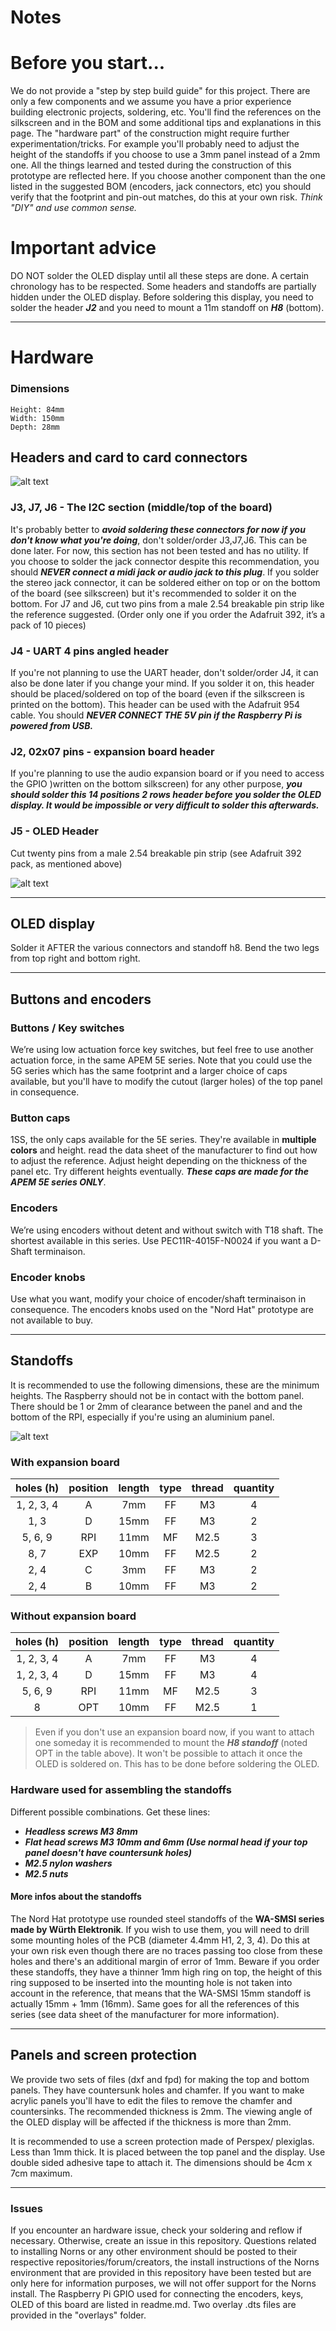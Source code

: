 # Notes

# Before you start...
We do not provide a "step by step build guide" for this project. There are only a few components and we assume you have a prior experience building electronic projects, soldering, etc. You'll find the references on the silkscreen and in the BOM and some additional tips and explanations in this page. The "hardware part" of the construction might require further experimentation/tricks. For example you'll probably need to adjust the height of the standoffs if you choose to use a 3mm panel instead of a 2mm one. All the things learned and tested during the construction of this prototype are reflected here. If you choose another component than the one listed in the suggested BOM (encoders, jack connectors, etc) you should verify that the footprint and pin-out matches, do this at your own risk. *Think "DIY" and use common sense.*

# Important advice

DO NOT solder the OLED display until all these steps are done. A certain chronology has to be respected. Some headers and standoffs are partially hidden under the OLED display. Before soldering this display, you need to solder the header ***J2*** and you need to mount a 11m standoff on ***H8*** (bottom).

---
# Hardware

### Dimensions

    Height: 84mm  
    Width: 150mm  
    Depth: 28mm  

## Headers and card to card connectors

![alt text](https://github.com/nordseele/nordhat/blob/master/hardware/images/mockup_nordhat.png "mockup headers and mounting holes")


### J3, J7, J6 - The I2C section (middle/top of the board)
It's probably better to ***avoid soldering these connectors for now if you don't know what you're doing***, don't solder/order J3,J7,J6. This can be done later. For now, this section has not been tested and has no utility. If you choose to solder the jack connector despite this recommendation, you should ***NEVER connect a midi jack or audio jack to this plug***. If you solder the stereo jack connector, it can be soldered either on top or on the bottom of the board (see silkscreen) but it's recommended to solder it on the bottom. For J7 and J6, cut two pins from a male 2.54 breakable pin strip like the reference suggested. (Order only one if you order the Adafruit 392, it’s a pack of 10 pieces)

### J4 - UART 4 pins angled header
If you're not planning to use the UART header, don't solder/order J4, it can also be done later if you change your mind. If you solder it on, this header should be placed/soldered on top of the board (even if the silkscreen is printed on the bottom). This header can be used with the Adafruit 954 cable. You should ***NEVER CONNECT THE 5V pin if the Raspberry Pi is powered from USB.***

### J2, 02x07 pins - expansion board header
If you're planning to use the audio expansion board or if you need to access the GPIO )written on the bottom silkscreen) for any other purpose, ***you should solder this 14 positions 2 rows header before you solder the OLED display. It would be impossible or very difficult to solder this afterwards.***
### J5 - OLED Header
Cut twenty pins from a male 2.54 breakable pin strip (see Adafruit 392 pack, as mentioned above)

![alt text](https://github.com/nordseele/nordhat/blob/master/hardware/images/mockup_nordhat_headers.png "mockup headers pin-out")

____

## OLED display
Solder it AFTER the various connectors and standoff h8.
Bend the two legs from top right and bottom right.

___
## Buttons and encoders

### Buttons / Key switches
We’re using low actuation force key switches, but feel free to use another actuation force, in the same APEM 5E series. Note that you could use the 5G series which has the same footprint and a larger choice of caps available, but you'll have to modify the cutout (larger holes) of the top panel in consequence.

### Button caps
1SS, the only caps available for the 5E series. They're available in **multiple colors** and height. read the data sheet of the manufacturer to find out how to adjust the reference. Adjust height depending on the thickness of the panel etc. Try different heights eventually. ***These caps are made for the APEM 5E series ONLY***.

### Encoders
We’re using encoders without detent and without switch with T18 shaft. The shortest available in this series.
Use PEC11R-4015F-N0024 if you want a D-Shaft terminaison.
### Encoder knobs
Use what you want, modify your choice of encoder/shaft terminaison in consequence. The encoders knobs used on the "Nord Hat" prototype are not available to buy.  
___
## Standoffs
It is recommended to use the following dimensions, these are the minimum heights. The Raspberry should not be in contact with the bottom panel. There should be 1 or 2mm of clearance between the panel and and the bottom of the RPI, especially if you're using an aluminium panel.

![alt text](https://github.com/nordseele/nordhat/blob/master/hardware/images/mockup_nordhat_standoffs.png "mockup standoffs")

### With expansion board

| holes (h) | position | length  | type  | thread | quantity |
| :---: | :---: |:-------: | :-----: | :------: | :--------: |
| 1, 2, 3, 4 | A | 7mm   | FF  | M3 | 4 |
| 1, 3 | D  | 15mm   |  FF | M3  | 2 |
| 5, 6, 9   | RPI | 11mm  | MF  | M2.5 | 3 |
| 8, 7   | EXP | 10mm  | FF  | M2.5 | 2 |
| 2, 4 | C | 3mm   |  FF | M3  | 2 |
| 2, 4 | B | 10mm |  FF | M3  | 2 |

### Without expansion board
| holes (h) | position | length  | type  | thread | quantity |
| :---: | :---: |:-------: | :-----: | :------: | :--------: |
| 1, 2, 3, 4 | A | 7mm   | FF  | M3 | 4 |
| 1, 2, 3, 4 | D | 15mm   |  FF | M3  | 4 |
| 5, 6, 9   | RPI | 11mm  | MF  | M2.5 | 3 |
|8  | OPT  |  10mm | FF  | M2.5  |  1 |

> Even if you don't use an expansion board now, if you want to attach one someday it is recommended to mount the ***H8 standoff*** (noted OPT in the table above). It won't be possible to attach it once the OLED is soldered on. This has to be done before soldering the OLED.

### Hardware used for assembling the standoffs
Different possible combinations. Get these lines:
- ***Headless screws M3 8mm***    
- ***Flat head screws M3 10mm and 6mm (Use normal head if your top panel doesn't have countersunk holes)***
- ***M2.5 nylon washers***  
- ***M2.5 nuts***

#### More infos about the standoffs
The Nord Hat prototype use rounded  steel standoffs of the **WA-SMSI series made by Würth Elektronik**. If you wish to use them, you will need to drill some mounting holes of the PCB (diameter 4.4mm H1, 2, 3, 4). Do this at your own risk even though there are no traces passing too close from these holes and there's an additional margin of error of 1mm. Beware if you order these standoffs, they have a thinner 1mm high ring on top, the height of this ring supposed to be inserted into the mounting hole is not taken into account in the reference, that means that the WA-SMSI 15mm standoff is actually 15mm + 1mm (16mm). Same goes for all the references of this series (see data sheet of the manufacturer for more information).
___
## Panels and screen protection
We provide two sets of files (dxf and fpd) for making the top and bottom panels. They have countersunk holes and chamfer. If you want to make acrylic panels you'll have to edit the files to remove the chamfer and countersinks. The recommended thickness is 2mm. The viewing angle of the OLED display will be affected if the thickness is more than 2mm.

It is recommended to use a screen protection made of Perspex/ plexiglas. Less than 1mm thick. It is placed between the top panel and the display. Use double sided adhesive tape to attach it. The dimensions should be 4cm x 7cm maximum.

____

### Issues

If you encounter an hardware issue, check your soldering and reflow if necessary. Otherwise, create an issue in this repository. Questions related to installing Norns or any other environment should be posted to their respective repositories/forum/creators, the install instructions of the Norns environment that are provided in this repository have been tested but are only here for information purposes, we will not offer support for the Norns install. The Raspberry Pi GPIO used for connecting the encoders, keys, OLED of this board are listed in readme.md. Two overlay .dts files are provided in the "overlays" folder.
